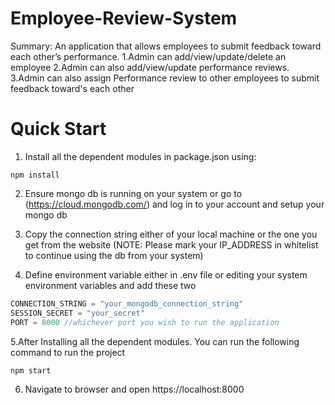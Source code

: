 # Employee-Review-System
Summary:
An application that allows employees to submit feedback toward each other’s performance. 
1.Admin can add/view/update/delete an employee
2.Admin can also add/view/update performance reviews.
3.Admin can also assign Performance review to other employees to submit feedback toward's each other

# Quick Start
1. Install all the dependent modules in package.json using:

```
npm install
```

2. Ensure mongo db is running on your system or go to (https://cloud.mongodb.com/) and log in to your account and setup your mongo db
3. Copy the connection string either of your local machine or the one you get from the website
(NOTE: Please mark your IP_ADDRESS in whitelist to continue using the db from your system)

4. Define environment variable either in .env file or editing your system environment variables and add these two

``` javascript
CONNECTION_STRING = "your_mongodb_connection_string"
SESSION_SECRET = "your_secret"
PORT = 8000 //whichever port you wish to run the application
```

5.After Installing all the dependent modules. You can run the following command to run the project

```
npm start
```
6. Navigate to browser and open https://localhost:8000


